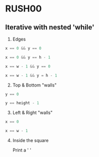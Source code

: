 # RUSH00
## Iterative with nested 'while'

1. Edges
```c 
x == 0 && y == 0
```

```c
x == 0 && y == h - 1
```

```c
x == w - 1 && y == 0
```

```c
x == w - 1 && y = h - 1
```

2. Top & Bottom "walls"
```c
y == 0
```

```c
y == height - 1
```

3. Left & Right "walls"
```c
x == 0
```

```c
x == w - 1
```

4. Inside the square

   Print a '	'

